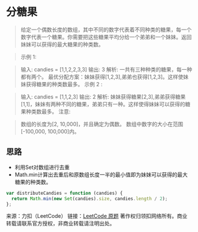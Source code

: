# 分糖果

> 给定一个偶数长度的数组，其中不同的数字代表着不同种类的糖果，每一个数字代表一个糖果。你需要把这些糖果平均分给一个弟弟和一个妹妹。返回妹妹可以获得的最大糖果的种类数。

> 示例 1:

> 输入: candies = [1,1,2,2,3,3]
> 输出: 3
> 解析: 一共有三种种类的糖果，每一种都有两个。
> 最优分配方案：妹妹获得[1,2,3],弟弟也获得[1,2,3]。这样使妹妹获得糖果的种类数最多。
> 示例 2 :

> 输入: candies = [1,1,2,3]
> 输出: 2
> 解析: 妹妹获得糖果[2,3],弟弟获得糖果[1,1]，妹妹有两种不同的糖果，弟弟只有一种。这样使得妹妹可以获得的糖果种类数最多。
> 注意:

> 数组的长度为[2, 10,000]，并且确定为偶数。
> 数组中数字的大小在范围[-100,000, 100,000]内。

## 思路

* 利用Set对数组进行去重
* Math.min计算出去重后和原数组长度一半的最小值即为妹妹可以获得的最大糖果的种类数。

```js
var distributeCandies = function (candies) {
  return Math.min(new Set(candies).size, candies.length / 2);
};
```

来源：力扣（LeetCode）
链接：[LeetCode 原题](https://leetcode-cn.com/problems/distribute-candies)
著作权归领扣网络所有。商业转载请联系官方授权，非商业转载请注明出处。

